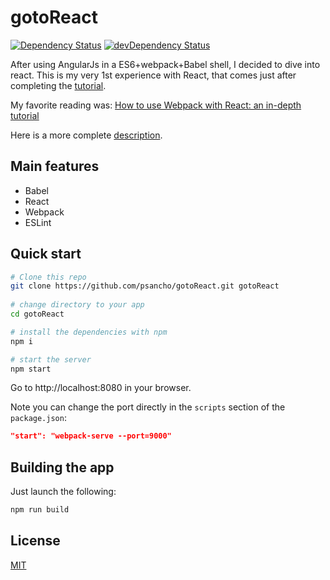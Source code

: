 # gotoReact

[![Dependency Status](https://david-dm.org/psancho/gotoreact/status.svg)](https://david-dm.org/psancho/gotoreact#info=dependencies) [![devDependency Status](https://david-dm.org/psancho/gotoreact/dev-status.svg)](https://david-dm.org/psancho/gotoreact#info=devDependencies)

After using AngularJs in a ES6+webpack+Babel shell, I decided to dive into react.
This is my very 1st experience with React, that comes just after completing the [tutorial](https://reactjs.org/tutorial/tutorial.html).

My favorite reading was: [How to use Webpack with React: an in-depth tutorial](https://medium.freecodecamp.org/learn-webpack-for-react-a36d4cac5060)

Here is a more complete [description](./description.md).
## Main features
* Babel
* React
* Webpack
* ESLint

## Quick start

```bash
# Clone this repo
git clone https://github.com/psancho/gotoReact.git gotoReact
 
# change directory to your app
cd gotoReact

# install the dependencies with npm
npm i

# start the server
npm start
```

Go to http://localhost:8080 in your browser.

Note you can change the port directly in the `scripts` section of the `package.json`:
```json
"start": "webpack-serve --port=9000"
```

## Building the app

Just launch the following:

```bash
npm run build
```

## License

[MIT](./LICENCE)